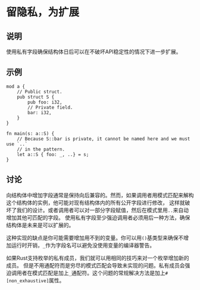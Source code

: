 # 留隐私，为扩展

## 说明

使用私有字段确保结构体日后可以在不破坏API稳定性的情况下进一步扩展。

## 示例

```rust,ignore
mod a {
    // Public struct.
    pub struct S {
        pub foo: i32,
        // Private field.
        bar: i32,
    }
}

fn main(s: a::S) {
    // Because S::bar is private, it cannot be named here and we must use `..`
    // in the pattern.
    let a::S { foo: _, ..} = s;
}

```

## 讨论

向结构体中增加字段通常是保持向后兼容的。然而，如果调用者用模式匹配来解构这个结构体的实例，他可能对现有结构体内的所有公开字段进行修改，
这样就破坏了我们的设计。或者调用者可以对一部分字段赋值，然后在模式里用`..`来自动增加其他可匹配的字段。
使用私有字段至少强迫调用者必须用后一种方法，确保结构体是未来是可以扩展的。

这种实现的缺点是你可能需要增加用不到的变量。你可以用`()`基类型来确保不增加运行时开销，`_`作为字段名可以避免没使用变量的编译器警告。

如果Rust支持枚举的私有成员，我们就可以用相同的技巧来对一个枚举增加新的成员。
但是不用通配符而是穷尽的模式匹配会导致未实现的问题。私有成员会强迫调用者在模式匹配是加上`_`通配符。这个问题的常规解决方法是加上`#[non_exhaustive]`属性。
